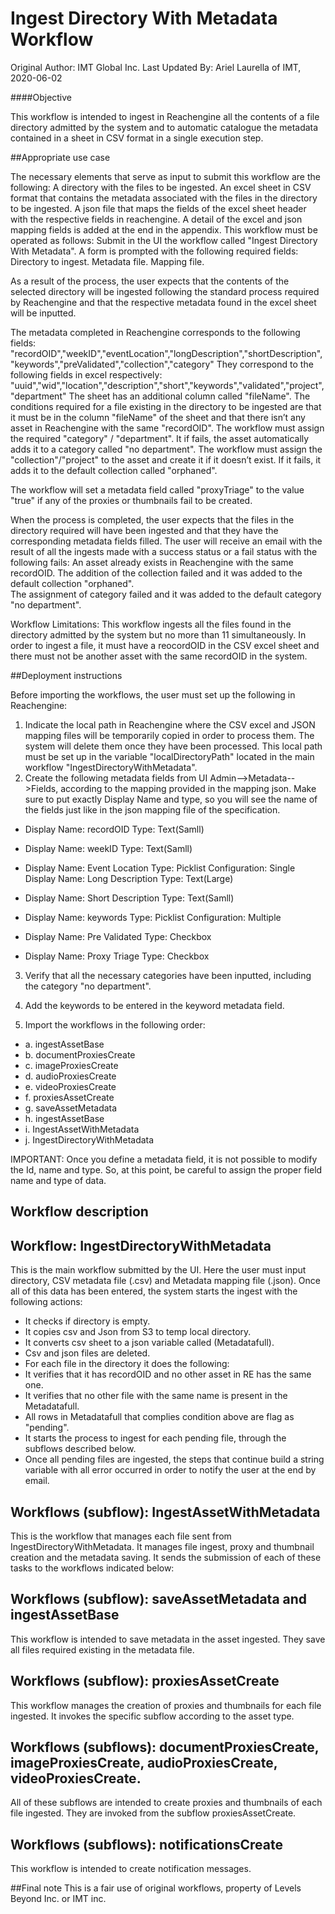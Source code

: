 # Ingest Directory With Metadata Workflow
Original Author: IMT Global Inc.
Last Updated By: Ariel Laurella of IMT, 2020-06-02

####Objective

This workflow is intended to ingest in Reachengine all the contents of a file directory admitted by the system and to automatic catalogue the metadata contained in a sheet in CSV format in a single execution step.

##Appropriate use case  

The necessary elements that serve as input to submit this workflow are the following:
A directory with the files to be ingested.
An excel sheet in CSV format that contains the metadata associated with the files in the directory to be ingested.
A json file that maps the fields of the excel sheet header with the respective fields in reachengine.
A detail of the excel and json mapping fields is added at the end in the appendix.
This workflow must be operated as follows:
Submit in the UI the workflow called "Ingest Directory With Metadata". A form is prompted with the following required fields:
Directory to ingest.
Metadata file. 
Mapping file.

As a result of the process, the user expects that the contents of the selected directory will be ingested following the standard process required by Reachengine and that the respective metadata found in the excel sheet will be inputted.

The metadata completed in Reachengine corresponds to the following fields:
"recordOID","weekID","eventLocation","longDescription","shortDescription","keywords","preValidated","collection","category"
They correspond to the following fields in excel respectively:
"uuid","wid","location","description","short","keywords","validated","project","department"
The sheet has an additional column called "fileName". The conditions required for a file existing in the directory to be ingested are that it must be in the column "fileName" of the sheet and that there isn’t any asset in Reachengine with the same "recordOID".
The workflow must assign the required "category" / "department". It if fails, the asset automatically adds it to a category called "no department".
The workflow must assign the "collection"/"project" to the asset and create it if it doesn’t exist. If it fails, it adds it to the default collection called "orphaned".  

The workflow will set a metadata field called "proxyTriage" to the value "true" if any of the proxies or thumbnails fail to be created.

When the process is completed, the user expects that the files in the directory required will have been ingested and that they have the corresponding metadata fields filled. The user will receive an email with the result of all the ingests made with a success status or a fail status with the following fails:
An asset already exists in Reachengine with the same recordOID.
The addition of the collection failed and it was added to the default collection "orphaned".  
The assignment of category failed and it was added to the default category "no department".  

Workflow Limitations: 
This workflow ingests all the files found in the directory admitted by the system but no more than 11 simultaneously.
In order to ingest a file, it must have a reocordOID in the CSV excel sheet and there must not be another asset with the same recordOID in the system.

##Deployment instructions 

Before importing the workflows, the user must set up the following in Reachengine:

1. Indicate the local path in Reachengine where the CSV excel and JSON mapping files will be temporarily copied in order to process them. The system will delete them once they have been processed. This local path must be set up in the variable "localDirectoryPath" located in the main workflow "IngestDirectoryWithMetadata".
2. Create the following metadata fields from UI Admin-->Metadata-->Fields, according to the mapping provided in the mapping json. Make sure to put exactly Display Name and type, so you will see the name of the fields just like in the json mapping file of the specification. 

* Display Name: recordOID
  Type: Text(Samll)

* Display Name: weekID
  Type: Text(Samll)

* Display Name: Event Location
  Type: Picklist
  Configuration: Single
  Display Name: Long Description
  Type: Text(Large)

* Display Name: Short Description
  Type: Text(Samll)

* Display Name: keywords
  Type: Picklist
  Configuration: Multiple

* Display Name: Pre Validated
  Type: Checkbox

* Display Name: Proxy Triage
  Type: Checkbox

3. Verify that all the necessary categories have been inputted, including the category "no department".

4. Add the keywords to be entered in the keyword metadata field.

5. Import the workflows in the following order:
* a. ingestAssetBase
* b. documentProxiesCreate
* c. imageProxiesCreate
* d. audioProxiesCreate
* e. videoProxiesCreate
* f. proxiesAssetCreate
* g. saveAssetMetadata
* h. ingestAssetBase
* i. IngestAssetWithMetadata
* j. IngestDirectoryWithMetadata

IMPORTANT: Once you define a metadata field, it is not possible to modify the Id, name and type. So, at this point, be careful to assign the proper field name and type of data.


## Workflow description

## Workflow: IngestDirectoryWithMetadata

This is the main workflow submitted by the UI. Here the user must input directory, CSV metadata file (.csv) and Metadata mapping file (.json). Once all of this data has been entered, the system starts the ingest with the following actions:

* It checks if directory is empty.
* It copies csv and Json from S3 to temp local directory.
* It converts csv sheet to a json variable called (Metadatafull). 
* Csv and json files are deleted. 
* For each file in the directory it does the following:
* It verifies that it has recordOID and no other asset in RE has the same one.
* It verifies that no other file with the same name is present in the Metadatafull.
* All rows in Metadatafull that complies condition above are flag as "pending".
* It starts the process to ingest for each pending file, through the subflows described below.
* Once all pending files are ingested, the steps that continue build a string variable with all error occurred in order to notify the user at the end by email.
       


## Workflows (subflow): IngestAssetWithMetadata
This is the workflow that manages each file sent from IngestDirectoryWithMetadata. It manages file ingest, proxy and thumbnail creation and the metadata saving. It sends the submission of each of these tasks to the workflows indicated below:

## Workflows (subflow): saveAssetMetadata and ingestAssetBase
This workflow is intended to save metadata in the asset ingested. They save all files required existing in the metadata file. 

## Workflows (subflow): proxiesAssetCreate
This workflow manages the creation of proxies and thumbnails for each file ingested. It invokes the specific subflow according to the asset type. 

## Workflows (subflows):  documentProxiesCreate, imageProxiesCreate, audioProxiesCreate, videoProxiesCreate.
All of these subflows are intended to create proxies and thumbnails of each file ingested. They are invoked from the subflow proxiesAssetCreate.
## Workflows (subflows):  notificationsCreate
This workflow is intended to create notification messages.


##Final note
This is a fair use of original workflows, property of Levels Beyond Inc. or IMT inc. 

